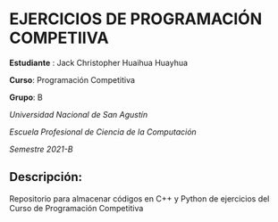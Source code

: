 # EJERCICIOS DE PROGRAMACIÓN COMPETIIVA

**Estudiante** : Jack Christopher Huaihua Huayhua

**Curso**: Programación Competitiva

**Grupo**: B

*Universidad Nacional de San Agustín*

*Escuela Profesional de Ciencia de la Computación*

*Semestre 2021-B*

## Descripción:
Repositorio para almacenar códigos en C++ y Python de ejercicios del Curso de Programación Competitiva